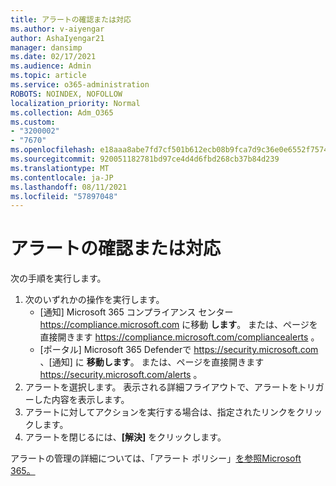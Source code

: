 ```yaml
---
title: アラートの確認または対応
ms.author: v-aiyengar
author: AshaIyengar21
manager: dansimp
ms.date: 02/17/2021
ms.audience: Admin
ms.topic: article
ms.service: o365-administration
ROBOTS: NOINDEX, NOFOLLOW
localization_priority: Normal
ms.collection: Adm_O365
ms.custom:
- "3200002"
- "7670"
ms.openlocfilehash: e18aaa8abe7fd7cf501b612ecb08b9fca7d9c36e0e6552f75742beb770063e93
ms.sourcegitcommit: 920051182781bd97ce4d4d6fbd268cb37b84d239
ms.translationtype: MT
ms.contentlocale: ja-JP
ms.lasthandoff: 08/11/2021
ms.locfileid: "57897048"
---
```

# <a name="review-or-act-on-an-alert"></a>アラートの確認または対応

次の手順を実行します。

1. 次のいずれかの操作を実行します。
   - [通知] Microsoft 365 コンプライアンス センター <https://compliance.microsoft.com> に移動 **します**。 または、ページを直接開きます <https://compliance.microsoft.com/compliancealerts> 。
   - [ポータル] Microsoft 365 Defenderで <https://security.microsoft.com> 、[通知] に **移動します**。 または、ページを直接開きます <https://security.microsoft.com/alerts> 。
2. アラートを選択します。 表示される詳細フライアウトで、アラートをトリガーした内容を表示します。
3. アラートに対してアクションを実行する場合は、指定されたリンクをクリックします。
4. アラートを閉じるには、**[解決]** をクリックします。

アラートの管理の詳細については、「アラート ポリシー」[を参照Microsoft 365。](https://docs.microsoft.com/microsoft-365/compliance/alert-policies)
